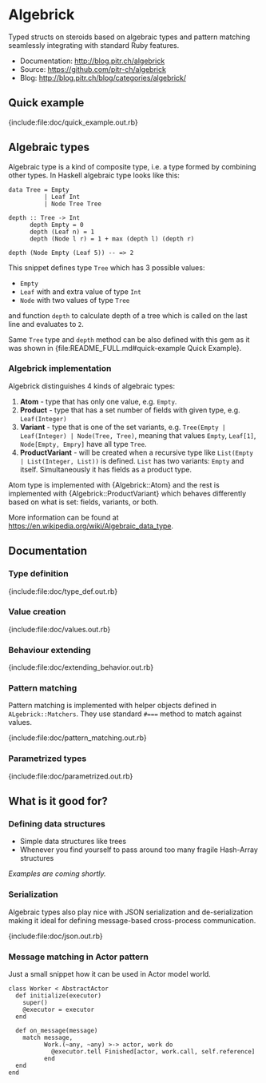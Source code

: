 # Algebrick

Typed structs on steroids based on algebraic types and pattern matching seamlessly integrating with standard Ruby features.

-   Documentation: <http://blog.pitr.ch/algebrick>
-   Source: <https://github.com/pitr-ch/algebrick>
-   Blog: <http://blog.pitr.ch/blog/categories/algebrick/>

## Quick example

{include:file:doc/quick_example.out.rb}

## Algebraic types

Algebraic type is a kind of composite type, i.e. a type formed by combining other types.
In Haskell algebraic type looks like this:

    data Tree = Empty
              | Leaf Int
              | Node Tree Tree
			  
	depth :: Tree -> Int
	      depth Empty = 0
	      depth (Leaf n) = 1
	      depth (Node l r) = 1 + max (depth l) (depth r)
    
	depth (Node Empty (Leaf 5)) -- => 2

This snippet defines type `Tree` which has 3 possible values:

-  `Empty`
-  `Leaf` with and extra value of type `Int`
-  `Node` with two values of type `Tree` 

and function `depth` to calculate depth of a tree which is called on the last line and evaluates to `2`.

Same `Tree` type and `depth` method can be also defined with this gem as it was shown in {file:README_FULL.md#quick-example Quick Example}.

### Algebrick implementation

Algebrick distinguishes 4 kinds of algebraic types:

1.  **Atom** - type that has only one value, e.g. `Empty`.
2.  **Product** - type that has a set number of fields with given type, e.g. `Leaf(Integer)`
3.  **Variant** - type that is one of the set variants, e.g. `Tree(Empty | Leaf(Integer) | Node(Tree, Tree)`, meaning that values `Empty`, `Leaf[1]`, `Node[Empty, Empry]` have all type `Tree`.
4.  **ProductVariant** - will be created when a recursive type like `List(Empty | List(Integer, List))` is defined. `List` has two variants: `Empty` and itself. Simultaneously it has fields as a product type.

Atom type is implemented with {Algebrick::Atom} and the rest is implemented with {Algebrick::ProductVariant} which behaves differently based on what is set: fields, variants, or both.

More information can be found at <https://en.wikipedia.org/wiki/Algebraic_data_type>.

## Documentation

### Type definition

{include:file:doc/type_def.out.rb}

### Value creation

{include:file:doc/values.out.rb}

### Behaviour extending

{include:file:doc/extending_behavior.out.rb}

### Pattern matching

Pattern matching is implemented with helper objects defined in `ALgebrick::Matchers`.
They use standard `#===` method to match against values.

{include:file:doc/pattern_matching.out.rb}

### Parametrized types

{include:file:doc/parametrized.out.rb}

## What is it good for?

### Defining data structures

<!-- {include:file:doc/data.out.rb} -->

- Simple data structures like trees
- Whenever you find yourself to pass around too many fragile Hash-Array structures

_Examples are coming shortly._

### Serialization

Algebraic types also play nice with JSON serialization and de-serialization making it ideal for defining message-based cross-process communication.

{include:file:doc/json.out.rb}

### Message matching in Actor pattern

Just a small snippet how it can be used in Actor model world.

    class Worker < AbstractActor
      def initialize(executor)
        super()
        @executor = executor
      end

      def on_message(message)
        match message,
              Work.(~any, ~any) >-> actor, work do
                @executor.tell Finished[actor, work.call, self.reference]
              end
      end
    end

<!--
### Null Object Pattern

see {http://en.wikipedia.org/wiki/Null_Object_pattern#Ruby}.

{include:file:doc/null.out.rb}

This has advantage over a classical approach that the methods are defined
on one place, no need to track methods in two separate classes `User` and `NullUser`.
-->
